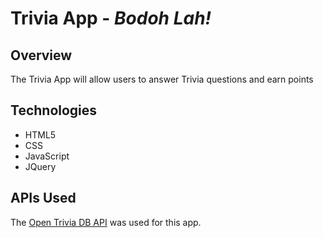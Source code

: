 # Trivia App - _Bodoh Lah!_

## Overview
The Trivia App will allow users to answer Trivia questions and earn points

## Technologies
* HTML5
* CSS
* JavaScript
* JQuery

## APIs Used
The [Open Trivia DB API](https://opentdb.com/) was used for this app.